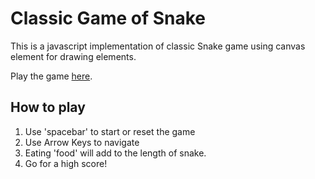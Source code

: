 # Classic Game of Snake

This is a javascript implementation of classic Snake game using canvas element for drawing elements.

Play the game [here](https://kianaditya.github.io/Snake-game/).

## How to play

1. Use 'spacebar' to start or reset the game
2. Use Arrow Keys to navigate
3. Eating 'food' will add to the length of snake.
4. Go for a high score!

